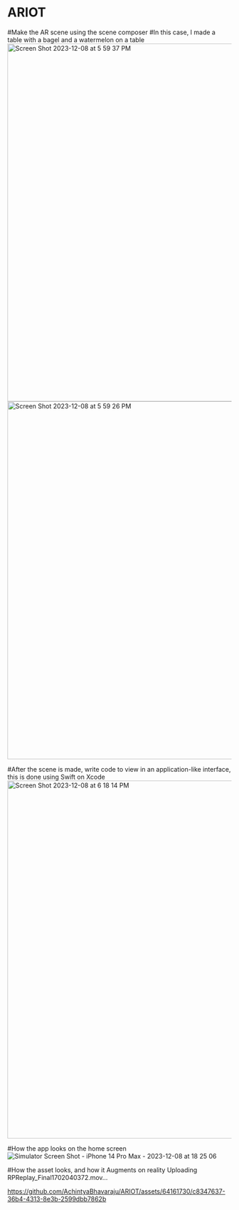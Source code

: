 # ARIOT
#Make the AR scene using the scene composer 
#In this case, I made a table with a bagel and a watermelon on a table
<img width="802" alt="Screen Shot 2023-12-08 at 5 59 37 PM" src="https://github.com/AchintyaBhavaraju/ARIOT/assets/64161730/30782743-8262-4ff0-bd2e-f6f302cdab96">
<img width="802" alt="Screen Shot 2023-12-08 at 5 59 26 PM" src="https://github.com/AchintyaBhavaraju/ARIOT/assets/64161730/2e04e726-0d02-48c4-8a79-f1980e907d85">

#After the scene is made, write code to view in an application-like interface, this is done using Swift on Xcode
<img width="802" alt="Screen Shot 2023-12-08 at 6 18 14 PM" src="https://github.com/AchintyaBhavaraju/ARIOT/assets/64161730/13229ff0-f02c-41c2-8812-756885e4236d">

#How the app looks on the home screen
![Simulator Screen Shot - iPhone 14 Pro Max - 2023-12-08 at 18 25 06](https://github.com/AchintyaBhavaraju/ARIOT/assets/64161730/cd9818b2-b6f5-4a46-a1d9-11808238d98d)

#How the asset looks, and how it Augments on reality
Uploading RPReplay_Final1702040372.mov…



https://github.com/AchintyaBhavaraju/ARIOT/assets/64161730/c8347637-36b4-4313-8e3b-2599dbb7862b
